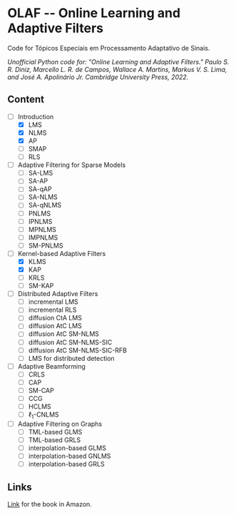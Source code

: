 # OLAF -- Online Learning and Adaptive Filters

Code for Tópicos Especiais em Processamento Adaptativo de Sinais.

_Unofficial Python code for: "Online Learning and Adaptive Filters." Paulo S. R. Diniz, Marcello L. R. de Campos, Wallace A. Martins, Markus V. S. Lima, and José A. Apolinário Jr. Cambridge University Press, 2022._

## Content

- [ ] Introduction
  - [x] LMS
  - [x] NLMS
  - [x] AP
  - [ ] SMAP
  - [ ] RLS
- [ ] Adaptive Filtering for Sparse Models
  - [ ] SA-LMS
  - [ ] SA-AP
  - [ ] SA-qAP
  - [ ] SA-NLMS
  - [ ] SA-qNLMS
  - [ ] PNLMS
  - [ ] IPNLMS
  - [ ] MPNLMS
  - [ ] IMPNLMS
  - [ ] SM-PNLMS
- [ ] Kernel-based Adaptive Filters
  - [x] KLMS
  - [x] KAP
  - [ ] KRLS
  - [ ] SM-KAP
- [ ] Distributed Adaptive Filters
  - [ ] incremental LMS
  - [ ] incremental RLS
  - [ ] diffusion CtA LMS
  - [ ] diffusion AtC LMS
  - [ ] diffusion AtC SM-NLMS
  - [ ] diffusion AtC SM-NLMS-SIC
  - [ ] diffusion AtC SM-NLMS-SIC-RFB
  - [ ] LMS for distributed detection
- [ ] Adaptive Beamforming
  - [ ] CRLS
  - [ ] CAP
  - [ ] SM-CAP
  - [ ] CCG
  - [ ] HCLMS
  - [ ] $\ell_1$-CNLMS
- [ ] Adaptive Filtering on Graphs
  - [ ] TML-based GLMS
  - [ ] TML-based GRLS
  - [ ] interpolation-based GLMS
  - [ ] interpolation-based GNLMS
  - [ ] interpolation-based GRLS

## Links

[Link](https://a.co/d/hLADfFp) for the book in Amazon.
